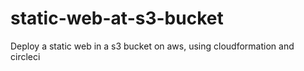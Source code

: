 # static-web-at-s3-bucket
Deploy a static web in a s3 bucket on aws, using cloudformation and circleci
